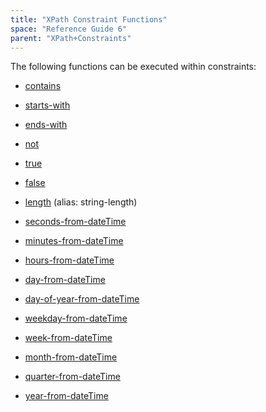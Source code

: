 ```yaml
---
title: "XPath Constraint Functions"
space: "Reference Guide 6"
parent: "XPath+Constraints"
---
```



The following functions can be executed within constraints:

*   [contains](XPath+contains)
*   [starts-with](XPath+starts+with)
*   [ends-with](XPath+ends+with)
*   [not](XPath+not)
*   [true](XPath+true)
*   [false](XPath+false)
*   [length](XPath+length) (alias: string-length)

*   [seconds-from-dateTime](XPath+seconds+from+dateTime)
*   [minutes-from-dateTime](XPath+minutes+from+dateTime)
*   [hours-from-dateTime](XPath+hours+from+dateTime)
*   [day-from-dateTime](XPath+day+from+dateTime)
*   [day-of-year-from-dateTime](XPath+day+of+year+from+dateTime)
*   [weekday-from-dateTime](XPath+weekday+from+dateTime)
*   [week-from-dateTime](XPath+week+from+dateTime)
*   [month-from-dateTime](XPath+month+from+dateTime)
*   [quarter-from-dateTime](XPath+quarter+from+dateTime)
*   [year-from-dateTime](XPath+year+from+dateTime)
